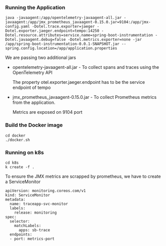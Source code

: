 
### Running the Application

```
java -javaagent:/app/opentelemetry-javaagent-all.jar -javaagent:/app/jmx_prometheus_javaagent-0.15.0.jar=9104:/app/jmx-config.yaml -Dotel.trace.exporter=jaeger -Dotel.exporter.jaeger.endpoint=tempo:14250 -Dotel.resource.attributes=service.name=spring-boot-instrumentation -Dotel.javaagent.debug=false -Dotel.metrics.exporter=none -jar /app/spring-boot-instrumentation-0.0.1-SNAPSHOT.jar --spring.config.location=/app/application.properties
```


We are passing two additional jars

- opentelemetry-javaagent-all.jar - To collect spans and traces using the OpenTelemetry API

  The property otel.exporter.jaeger.endpoint has to be the service endpoint of tempo

- jmx_prometheus_javaagent-0.15.0.jar - To collect Prometheus metrics from the application.

  Metrics are exposed on 9104 port

### Build the Docker image

```
cd docker
./docker.sh
```


### Running on k8s

```
cd k8s
k create -f .
```

To ensure the JMX metrics are scrapped by prometheus, we have to create a ServiceMonitor

```
apiVersion: monitoring.coreos.com/v1
kind: ServiceMonitor
metadata:
  name: traceapp-svc-monitor
  labels:
    release: monitoring
spec:
  selector:
    matchLabels:
      apps: sb-trace
  endpoints:
  - port: metrics-port
```
